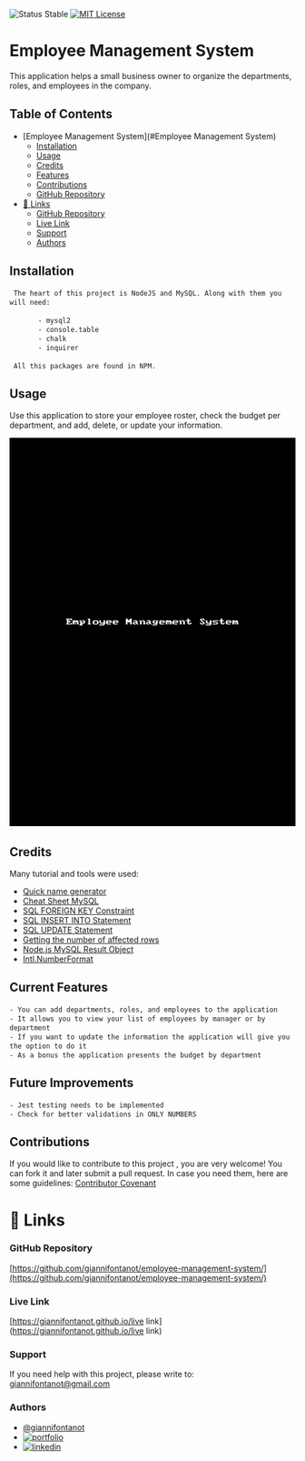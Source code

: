 
![Status Stable](https://img.shields.io/badge/Status-Stable-blue)
[![MIT License](https://img.shields.io/badge/License-MIT%20License-brightgreen)](https://github.com/tterb/atomic-design-ui/blob/master/LICENSEs)
# Employee Management System
This application helps a small business owner to organize the departments, roles, and employees in the company.
## Table of Contents
- [Employee Management System](#Employee Management System)
	* [Installation](#installation)
	* [Usage](#usage)
	* [Credits](#credits)
	* [Features](#features)
	* [Contributions](#contributions)
	* [GitHub Repository](#github-repository)
- [🔗 Links](#---links)
	+ [GitHub Repository](#github-repository)
	+ [Live Link](#live-link)
	+ [Support](#support)
	+ [Authors](#authors)
## Installation
`````
 The heart of this project is NodeJS and MySQL. Along with them you will need:
 
       - mysql2
       - console.table
       - chalk
       - inquirer
        
 All this packages are found in NPM.
`````
## Usage
Use this application to store your employee roster, check the budget per department, and add, delete, or update your information.

![employee-management-system.gif](employee-management-system.gif)
## Credits
Many tutorial and tools were used:
 - [Quick name generator](https://www.name-generator.org.uk/quick/)
 - [Cheat Sheet MySQL](https://www.educba.com/cheat-sheet-mysql/?source=leftnav)
 - [SQL FOREIGN KEY Constraint](https://www.w3schools.com/sql/sql_foreignkey.asp)
 - [SQL INSERT INTO Statement](https://www.w3schools.com/sql/sql_insert.asp)
 - [SQL UPDATE Statement](https://www.w3schools.com/sql/sql_update.asp)
 - [Getting the number of affected rows](https://github.com/mysqljs/mysql#getting-the-number-of-affected-rows)
 - [Node.js MySQL Result Object](https://www.tutorialkart.com/nodejs/nodejs-mysql-result-object/)
 - [Intl.NumberFormat](https://developer.mozilla.org/en-US/docs/Web/JavaScript/Reference/Global_Objects/Intl/NumberFormat)




## Current Features
````````````````````````
- You can add departments, roles, and employees to the application
- It allows you to view your list of employees by manager or by department
- If you want to update the information the application will give you the option to do it
- As a bonus the application presents the budget by department
````````````````````````

## Future Improvements
````````````````````````
- Jest testing needs to be implemented
- Check for better validations in ONLY NUMBERS
````````````````````````
## Contributions
If you would like to contribute to this project , you are very welcome! You can fork it and later submit a pull request. 
In case you need them, here are some guidelines: [Contributor Covenant](https://www.contributor-covenant.org/)
# 🔗 Links
### GitHub Repository
[https://github.com/giannifontanot/employee-management-system/](https://github.com/giannifontanot/employee-management-system/)
### Live Link
[https://giannifontanot.github.io/live link](https://giannifontanot.github.io/live link)
### Support
If you need help with this project, please write to: [giannifontanot@gmail.com](https://mailto:giannifontanot@gmail.com)
### Authors
 - [@giannifontanot](https://www.github.com/giannifontanot)
 - [![portfolio](https://img.shields.io/badge/my_portfolio-000?style=for-the-badge&logo=ko-fi&logoColor=white)](https://giannifontanot.github.io/portfolio/)
 - [![linkedin](https://img.shields.io/badge/linkedin-0A66C2?style=for-the-badge&logo=linkedin&logoColor=white)](https://www.linkedin.com/in/gianni-fontanot/)